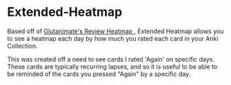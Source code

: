 # Extended-Heatmap

Based off of <a href = "https://github.com/glutanimate/review-heatmap" > Glutanimate's Review Heatmap </a> , Extended Heatmap allows you to see a heatmap each day
 by how much you rated each card in your Anki Collection.  

This was created off a need to see cards I rated 'Again' on specific days. These cards are typically recurring lapses, and so it is useful to be able to be reminded
of the cards you pressed "Again" by a specific day. 
